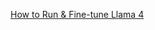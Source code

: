 [How to Run & Fine-tune Llama 4](https://docs.unsloth.ai/basics/tutorial-how-to-run-and-fine-tune-llama-4)
